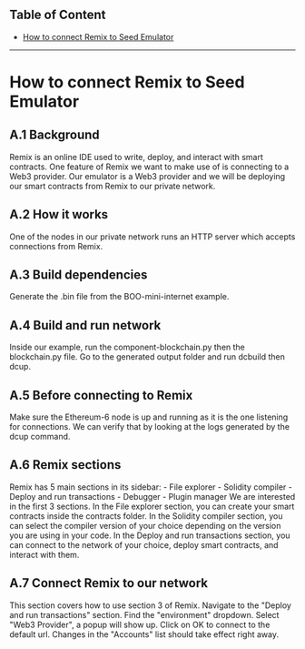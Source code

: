 ## Table of Content

- [How to connect Remix to Seed Emulator](#emulator)

--------------------
<a name="emulator"></a>
# How to connect Remix to Seed Emulator

## A.1 Background

Remix is an online IDE used to write, deploy, and interact with smart contracts.
One feature of Remix we want to make use of is connecting to a Web3 provider.
Our emulator is a Web3 provider and we will be deploying our smart contracts from Remix to our private network.

## A.2 How it works

One of the nodes in our private network runs an HTTP server which accepts connections from Remix.

## A.3 Build dependencies

Generate the .bin file from the BOO-mini-internet example.

## A.4 Build and run network

Inside our example, run the component-blockchain.py then the blockchain.py file.
Go to the generated output folder and run dcbuild then dcup.

## A.5 Before connecting to Remix

Make sure the Ethereum-6 node is up and running as it is the one listening for connections.
We can verify that by looking at the logs generated by the dcup command.

## A.6 Remix sections

Remix has 5 main sections in its sidebar:
	- File explorer
	- Solidity compiler
	- Deploy and run transactions
	- Debugger
	- Plugin manager
We  are interested in the first 3 sections.
In the File explorer section, you can create your smart contracts inside the contracts folder.
In the Solidity compiler section, you can select the compiler version of your choice depending on the version you are using in your code.
In the Deploy and run transactions section, you can connect to the network of your choice, deploy smart contracts, and interact with them.

## A.7 Connect Remix to our network

This section covers how to use section 3 of Remix.
Navigate to the "Deploy and run transactions" section.
Find the "environment" dropdown.
Select "Web3 Provider", a popup will show up.
Click on OK to connect to the default url.
Changes in the "Accounts" list should take effect right away. 
